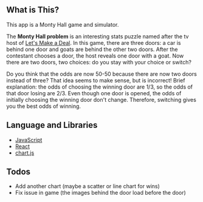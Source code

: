 ## What is This?
This app is a Monty Hall game and simulator.

The **Monty Hall problem** is an interesting stats puzzle named after the tv host of [Let's Make a Deal](https://en.wikipedia.org/wiki/Let%27s_Make_a_Deal#The_Monty_Hall_Problem). In this game, there are three doors: a car is behind one door and goats are behind the other two doors. After the contestant chooses a door, the host reveals one door with a goat. Now there are two doors, two choices: do you stay with your choice or switch?

Do you think that the odds are now 50-50 because there are now two doors instead of three?
That idea seems to make sense, but is incorrect! Brief explanation: the odds of choosing
the winning door are 1/3, so the odds of that door losing are 2/3. Even though one door is opened,
the odds of initially choosing the winning door don't change. Therefore, switching
gives you the best odds of winning.

## Language and Libraries
- [JavaScript](https://www.javascript.com/)
- [React](https://reactjs.org/)
- [chart.js](https://www.chartjs.org/)

## Todos
- Add another chart (maybe a scatter or line chart for wins)
- Fix issue in game (the images behind the door load before the door)
